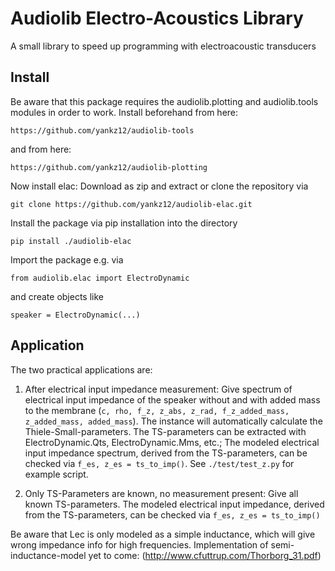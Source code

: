 # Audiolib Electro-Acoustics Library

A small library to speed up programming with electroacoustic transducers

## Install

Be aware that this package requires the audiolib.plotting and audiolib.tools modules in order to work.
Install beforehand from here:

`https://github.com/yankz12/audiolib-tools`

and from here:

`https://github.com/yankz12/audiolib-plotting`

Now install elac: Download as zip and extract or clone the repository via

`git clone https://github.com/yankz12/audiolib-elac.git`

Install the package via pip installation into the directory

`pip install ./audiolib-elac`

Import the package e.g. via

`from audiolib.elac import ElectroDynamic`

and create objects like

`speaker = ElectroDynamic(...)`

## Application

The two practical applications are:

1. After electrical input impedance measurement: Give spectrum of electrical input impedance of the speaker without and with added mass to the membrane (`c, rho, f_z, z_abs, z_rad, f_z_added_mass, z_added_mass, added_mass`). The instance will automatically calculate the Thiele-Small-parameters. The TS-parameters can be extracted with ElectroDynamic.Qts, ElectroDynamic.Mms, etc.; The modeled electrical input impedance spectrum, derived from the TS-parameters, can be checked via `f_es, z_es = ts_to_imp()`. See `./test/test_z.py` for example script.

2.  Only TS-Parameters are known, no measurement present: Give all known TS-parameters. The modeled electrical input impedance, derived from the TS-parameters, can be checked via `f_es, z_es = ts_to_imp()`

Be aware that Lec is only modeled as a simple inductance, which will give 
wrong impedance info for high frequencies. Implementation of
semi-inductance-model yet to come: (http://www.cfuttrup.com/Thorborg_31.pdf)
